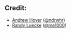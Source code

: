 ## Credit:

* [Andrew Hoyer](http://andrew-hoyer.com) ([@ndrwhr](http://twitter.com/ndrwhr))
* [Randy Luecke](http://randyluecke.com) ([@me1000](http://twitter.com/me1000))
